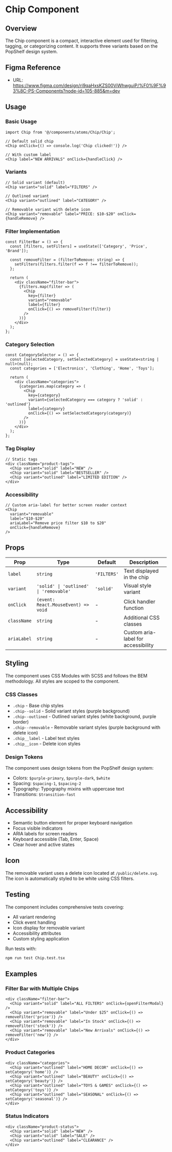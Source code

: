 # Chip Component

## Overview
The Chip component is a compact, interactive element used for filtering, tagging, or categorizing content. It supports three variants based on the PopShelf design system.

## Figma Reference
- URL: https://www.figma.com/design/ri9qaHxsKZS00ViWhwguiP/%F0%9F%93%8C-PS-Components?node-id=105-885&m=dev

## Usage

### Basic Usage
```tsx
import Chip from '@/components/atoms/Chip/Chip';

// Default solid chip
<Chip onClick={() => console.log('Chip clicked!')} />

// With custom label
<Chip label="NEW ARRIVALS" onClick={handleClick} />
```

### Variants
```tsx
// Solid variant (default)
<Chip variant="solid" label="FILTERS" />

// Outlined variant
<Chip variant="outlined" label="CATEGORY" />

// Removable variant with delete icon
<Chip variant="removable" label="PRICE: $10-$20" onClick={handleRemove} />
```

### Filter Implementation
```tsx
const FilterBar = () => {
  const [filters, setFilters] = useState(['Category', 'Price', 'Brand']);
  
  const removeFilter = (filterToRemove: string) => {
    setFilters(filters.filter(f => f !== filterToRemove));
  };
  
  return (
    <div className="filter-bar">
      {filters.map(filter => (
        <Chip
          key={filter}
          variant="removable"
          label={filter}
          onClick={() => removeFilter(filter)}
        />
      ))}
    </div>
  );
};
```

### Category Selection
```tsx
const CategorySelector = () => {
  const [selectedCategory, setSelectedCategory] = useState<string | null>(null);
  const categories = ['Electronics', 'Clothing', 'Home', 'Toys'];
  
  return (
    <div className="categories">
      {categories.map(category => (
        <Chip
          key={category}
          variant={selectedCategory === category ? 'solid' : 'outlined'}
          label={category}
          onClick={() => setSelectedCategory(category)}
        />
      ))}
    </div>
  );
};
```

### Tag Display
```tsx
// Static tags
<div className="product-tags">
  <Chip variant="solid" label="NEW" />
  <Chip variant="solid" label="BESTSELLER" />
  <Chip variant="outlined" label="LIMITED EDITION" />
</div>
```

### Accessibility
```tsx
// Custom aria-label for better screen reader context
<Chip 
  variant="removable"
  label="$10-$20"
  ariaLabel="Remove price filter $10 to $20"
  onClick={handleRemove}
/>
```

## Props

| Prop | Type | Default | Description |
|------|------|---------|-------------|
| `label` | `string` | `'FILTERS'` | Text displayed in the chip |
| `variant` | `'solid' \| 'outlined' \| 'removable'` | `'solid'` | Visual style variant |
| `onClick` | `(event: React.MouseEvent) => void` | - | Click handler function |
| `className` | `string` | - | Additional CSS classes |
| `ariaLabel` | `string` | - | Custom aria-label for accessibility |

## Styling

The component uses CSS Modules with SCSS and follows the BEM methodology. All styles are scoped to the component.

### CSS Classes
- `.chip` - Base chip styles
- `.chip--solid` - Solid variant styles (purple background)
- `.chip--outlined` - Outlined variant styles (white background, purple border)
- `.chip--removable` - Removable variant styles (purple background with delete icon)
- `.chip__label` - Label text styles
- `.chip__icon` - Delete icon styles

### Design Tokens
The component uses design tokens from the PopShelf design system:
- Colors: `$purple-primary`, `$purple-dark`, `$white`
- Spacing: `$spacing-1`, `$spacing-2`
- Typography: Typography mixins with uppercase text
- Transitions: `$transition-fast`

## Accessibility

- Semantic button element for proper keyboard navigation
- Focus visible indicators
- ARIA labels for screen readers
- Keyboard accessible (Tab, Enter, Space)
- Clear hover and active states

## Icon

The removable variant uses a delete icon located at `/public/delete.svg`. The icon is automatically styled to be white using CSS filters.

## Testing

The component includes comprehensive tests covering:
- All variant rendering
- Click event handling
- Icon display for removable variant
- Accessibility attributes
- Custom styling application

Run tests with:
```bash
npm run test Chip.test.tsx
```

## Examples

### Filter Bar with Multiple Chips
```tsx
<div className="filter-bar">
  <Chip variant="solid" label="ALL FILTERS" onClick={openFilterModal} />
  <Chip variant="removable" label="Under $25" onClick={() => removeFilter('price')} />
  <Chip variant="removable" label="In Stock" onClick={() => removeFilter('stock')} />
  <Chip variant="removable" label="New Arrivals" onClick={() => removeFilter('new')} />
</div>
```

### Product Categories
```tsx
<div className="categories">
  <Chip variant="outlined" label="HOME DECOR" onClick={() => setCategory('home')} />
  <Chip variant="outlined" label="BEAUTY" onClick={() => setCategory('beauty')} />
  <Chip variant="outlined" label="TOYS & GAMES" onClick={() => setCategory('toys')} />
  <Chip variant="outlined" label="SEASONAL" onClick={() => setCategory('seasonal')} />
</div>
```

### Status Indicators
```tsx
<div className="product-status">
  <Chip variant="solid" label="NEW" />
  <Chip variant="solid" label="SALE" />
  <Chip variant="outlined" label="CLEARANCE" />
</div>
```